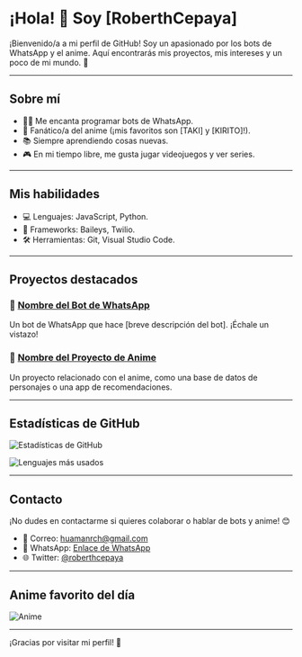 # ¡Hola! 👋 Soy [RoberthCepaya]

¡Bienvenido/a a mi perfil de GitHub! Soy un apasionado por los bots de WhatsApp y el anime. Aquí encontrarás mis proyectos, mis intereses y un poco de mi mundo. 🌸

---

## **Sobre mí**
- 🧑‍💻 Me encanta programar bots de WhatsApp.
- 🌟 Fanático/a del anime (¡mis favoritos son [TAKI] y [KIRITO]!).
- 📚 Siempre aprendiendo cosas nuevas.
- 🎮 En mi tiempo libre, me gusta jugar videojuegos y ver series.

---

## **Mis habilidades**
- 💻 Lenguajes: JavaScript, Python.
- 🤖 Frameworks: Baileys, Twilio.
- 🛠 Herramientas: Git, Visual Studio Code.

---

## **Proyectos destacados**
### 🤖 [Nombre del Bot de WhatsApp](enlace_al_repositorio)
Un bot de WhatsApp que hace [breve descripción del bot]. ¡Échale un vistazo!

### 🌸 [Nombre del Proyecto de Anime](enlace_al_repositorio)
Un proyecto relacionado con el anime, como una base de datos de personajes o una app de recomendaciones.

---

## **Estadísticas de GitHub**
![Estadísticas de GitHub](https://github-readme-stats.vercel.app/api?username=tuusuario&show_icons=true&theme=radical)

![Lenguajes más usados](https://github-readme-stats.vercel.app/api/top-langs/?username=tuusuario&layout=compact&theme=radical)

---

## **Contacto**
¡No dudes en contactarme si quieres colaborar o hablar de bots y anime! 😊

- 📧 Correo: [huamanrch@gmail.com](huamanrch@gmail.com)
- 💬 WhatsApp: [Enlace de WhatsApp](https://wa.me/51918583874)
- 🌐 Twitter: [@roberthcepaya](https://twitter.com/roberthcepaya)

---

## **Anime favorito del día**
![Anime](https://media.giphy.com/media/ANb7Yg1vYhxMQ/giphy.gif)

---

¡Gracias por visitar mi perfil! 🎉
